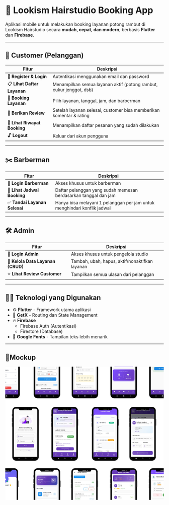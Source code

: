 # 💈 Lookism Hairstudio Booking App

Aplikasi mobile untuk melakukan booking layanan potong rambut di Lookism Hairstudio secara **mudah, cepat, dan modern**, berbasis **Flutter** dan **Firebase**.

---

## 👤 Customer (Pelanggan)

| Fitur | Deskripsi |
|-------|-----------|
| 🔐 **Register & Login** | Autentikasi menggunakan email dan password |
| 📋 **Lihat Daftar Layanan** | Menampilkan semua layanan aktif (potong rambut, cukur jenggot, dsb) |
| 📅 **Booking Layanan** | Pilih layanan, tanggal, jam, dan barberman |
| 💬 **Berikan Review** | Setelah layanan selesai, customer bisa memberikan komentar & rating |
| 📜 **Lihat Riwayat Booking** | Menampilkan daftar pesanan yang sudah dilakukan |
| 🔓 **Logout** | Keluar dari akun pengguna |

---

## ✂️ Barberman

| Fitur | Deskripsi |
|-------|-----------|
| 🔐 **Login Barberman** | Akses khusus untuk barberman |
| 📆 **Lihat Jadwal Booking** | Daftar pelanggan yang sudah memesan berdasarkan tanggal dan jam |
| ✅ **Tandai Layanan Selesai** | Hanya bisa melayani 1 pelanggan per jam untuk menghindari konflik jadwal |

---

## 🛠️ Admin

| Fitur | Deskripsi |
|-------|-----------|
| 🔐 **Login Admin** | Akses khusus untuk pengelola studio |
| 🧾 **Kelola Data Layanan (CRUD)** | Tambah, ubah, hapus, aktif/nonaktifkan layanan |
| ⭐ **Lihat Review Customer** | Tampilkan semua ulasan dari pelanggan |

---

## 🧑‍💻 Teknologi yang Digunakan

- ⚙️ **Flutter** - Framework utama aplikasi
- 🔄 **GetX** - Routing dan State Management
- 🔥 **Firebase**
  - Firebase Auth (Autentikasi)
  - Firestore (Database)
- 🎨 **Google Fonts** - Tampilan teks lebih menarik

---

## 📱Mockup

<p align="center">
  <img src="assets/images/Bookingbarber.png" alt="Lookism Hairstudio Booking App" width="720">
</p>


